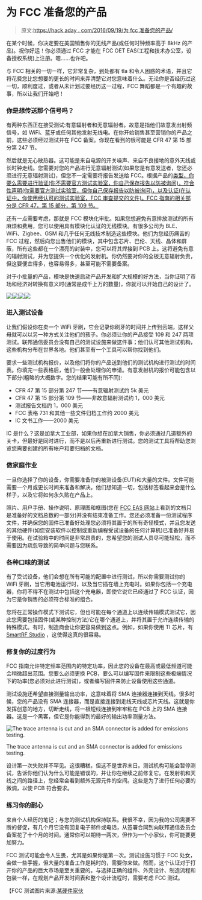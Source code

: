 # 为 FCC 准备您的产品

> 原文:[https://hack aday . com/2016/09/19/为 fcc 准备您的产品/](https://hackaday.com/2016/09/19/preparing-your-product-for-the-fcc/)

在某个时候，你决定要在美国销售你的无线产品(或任何时钟频率高于 8kHz 的产品)。祝你好运！你必须通过 FCC 才能在 FCC OET EAS(工程和技术办公室，设备授权系统)上注册。嗯……也许吧。

与 FCC 相关的一切一样，它非常复杂，到处都有 tla 和令人困惑的术语，并且它将花费您比您想要的更长的时间来弄清楚它对您意味着什么。无论你是否经历过这一切，顺利度过，或者从未计划过要经历这一过程，FCC 舞蹈都是一个有趣的故事，所以让我们开始吧！

### 你是想传送那个信号吗？

有两种东西正在接受测试:有意辐射者和无意辐射者。故意是指他们故意发出射频信号，如 WiFi、蓝牙或任何其他发射无线电。在你开始销售甚至营销你的产品之前，这些必须经过测试并在 FCC 备案。你现在看到的很可能是 CFR 47 第 15 部分第 247 节。

然后就是无心散热器。这可能是来自电源的开关噪声、来自不良接地的意外天线或长时钟走线。您需要对您的产品进行无意辐射测试(如果您是有意发送者，您还必须进行无意辐射测试)，但您不一定需要将报告发送给 FCC。根据产品的[类型，你要么需要进行验证(你不需要官方测试实验室，你自己保存报告以防被询问)，符合性声明(你需要官方测试实验室，但你自己保存报告以防被询问)，以及认证(在认证中，你使用经认可的测试实验室，FCC 审查提交的文件)。FCC 指南的相关部分是 CFR 47，第 15 部分，第 109 节。](http://www.ecfr.gov/cgi-bin/text-idx?SID=a092166fd4fcf98a314626fa85b933c5&mc=true&node=se47.1.15_1101&rgn=div8)

还有一点需要考虑，那就是 FCC 模块化审批。如果您想避免有意排放测试的所有麻烦和费用，您可以使用具有模块化认证的无线模块。有很多公司为 BLE、WiFi、Zigbee、GSM 和几乎任何无线技术制造这些模块。他们为您经历痛苦的 FCC 过程，然后向您出售他们的模块，其中包含芯片、巴伦、天线、晶体和屏蔽，所有这些都在一个漂亮的封装中，您可以将其焊接到 PCB 上。这将避免有意的辐射测试，并为您提供一个优化的发射机。你仍然要对你的全板无意辐射负责，但这要便宜得多，也容易得多，甚至可能不需要备案。

对于小批量的产品，模块是快速启动产品开发和扩大规模的好方法，当你证明了市场和经济对转换有意义时(通常是成千上万的数量)，你就可以开始自己的设计了。

![](../Images/9e7fa289844fc0436fefe4528db4fd10.png)![](../Images/48b44493f1805cbc4eb6a03dda9dd4e3.png)![](../Images/a6e777fac351c31414f6a58973911b36.png)![](../Images/4ea8608da8600a07f935a01793ed71a3.png)

### 进入测试设备

让我们假设你在卖一个 WiFi 牙刷，它会记录你刷牙的时间并上传到云端，这样父母就可以以另一种方式关注他们的孩子。你必须让你的产品接受 109 和 247 两项测试。联邦通信委员会没有自己的测试设施来做这件事；他们认可其他测试机构，这些机构分布在世界各地。他们甚至有一个工具可以帮你找到他们。

要求一些测试机构报价，以及他们将你的产品送到他们的测试机构进行测试的时间表。你填完一些表格后，他们一般会处理你的申请。有意发射机的报价可能包含以下部分(粗略的大概数字。您的结果可能有所不同):

*   CFR 47 第 15 部分第 247 节——有意辐射测试约 5k 美元
*   CFR 47 第 15 部分第 109 节——非故意辐射测试约 1，000 美元
*   测试报告文档约 1，000 美元
*   FCC 表格 731 和其他一些文件归档工作约 2000 美元
*   IC 文书工作——2000 美元

IC 是什么？这是加拿大工业部，如果你想在加拿大销售，你必须通过几道额外的关卡，但最好是同时进行，而不是以后再重新进行测试。您的测试工具将帮助您浏览您需要创建的所有帐户和要归档的文档。

### 做家庭作业

一旦你选择了你的设备，你需要准备你的被测设备(EUT)和大量的文件。文件可能需要一个月或更长时间来准备和解决。他们想知道一切，包括标签看起来会是什么样子，以及它将如何永久贴在产品上。

照片、用户手册、操作说明、原理图和框图(您在 [FCC EAS 网站](https://apps.fcc.gov/oetcf/eas/reports/GenericSearch.cfm)上看到的文档只是准备好的文档总数的一部分)并没有结束准备工作。您还必须准备一份测试程序文件，并确保您的固件已准备好处理您必须将其置于的所有奇怪模式，并且您发送的其他硬件(如您安装软件以控制或重新编程受试设备的任何计算机)已准备好并易于使用。在试验箱中的时间是非常昂贵的，您希望您的测试人员尽可能轻松，而不需要因为疏忽导致的简单问题与您联系。

### 各种口味的测试

有了受试设备，他们会想在所有可能的配置中进行测试，所以你需要测试你的 WiFi 牙刷，当它用电池运行时，以及当它插在墙上充电时。如果你包括一个充电器，你将不得不在测试中包括这个充电器，即使它说它已经通过了 FCC 认证，因为它是你销售的必须符合标准的组合。

您将在正常操作模式下测试它，但也可能在每个通道上以连续传输模式测试它，因此您需要包括固件(或某种控制方法)它在哪个通道上，并将其置于允许连续传输的特殊模式。有时，制造商会让你更容易做到这点。例如，如果你使用 TI 芯片，有 [SmartRF Studio](http://www.ti.com/tool/smartrftm-studio) ，这使得这真的很容易。

### 修复你的过度行为

FCC 指南允许特定频率范围内的特定功率，因此您的设备在最高或最低频道可能会稍微超出范围。您要么必须更换 PCB，要么可以编写固件来限制这些极端情况下的功率(您必须对此进行测试)，或者编写固件来防止设备使用这些通道。

测试设施还希望直接测量输出功率，这意味着将 SMA 连接器连接到天线。很多时候，您的产品没有 SMA 连接器，而是直接连接到走线天线或芯片天线。这就是你发挥创意的地方，切断走线，将一根短线连接到牢牢粘在 PCB 上的 SMA 连接器。这是一个黑客，但它是你能得到的最好的输出功率测量方法。

![The trace antenna is cut and an SMA connector is added for emissions testing.](../Images/74532c85a83f3dd1c93c8d0a81a188b0.png)

The trace antenna is cut and an SMA connector is added for emissions testing.

设计第一次失败并不罕见。这很糟糕，但这不是世界末日。测试机构可能会暂停测试，告诉你他们认为什么可能是错误的，并让你在继续之前修复它。在发射机和天线之间的路径上，您经常会看到额外无源元件的空间。这些是为了进行任何必要的微调，以使 PCB 符合要求。

### 练习你的耐心

来自个人经历的笔记；与您的测试机构保持联系。我很不幸，因为我的公司需要不断的督促，有几个月它没有回复电子邮件或电话，从签署合同到向联邦通信委员会备案花了十个月的时间。通常你可以期待一两次，但作为一个小家伙，你可能要更加努力。

FCC 测试可能会令人生畏，尤其是如果你是第一次。测试设施习惯于 FCC 处女，会做一些手握，但大量的准备工作是耗时的，需要你来做。然而，这个认证对于打开你的产品的巨大市场是至关重要的。与选择正确的组件、外壳设计、制造流程和包装一样，在规划产品开发时间表和整个设计流程时，需要考虑 FCC 测试。

【FCC 测试图片来源:[某硬件家伙](http://electronics.stackexchange.com/a/42614)